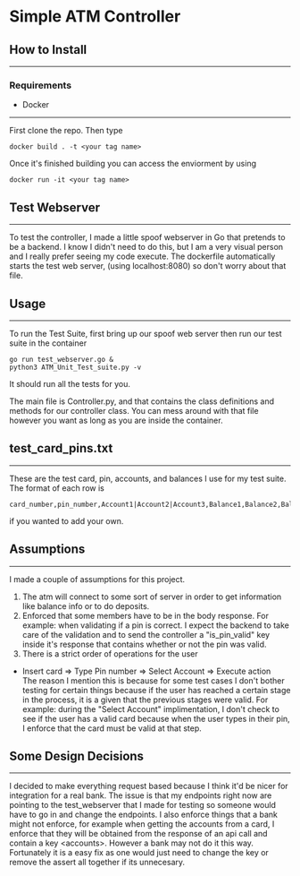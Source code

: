 # Simple ATM Controller

## How to Install
------------------
### Requirements 
- Docker 
------
First clone the repo. Then type
```
docker build . -t <your tag name> 
```
Once it's finished building you can access the enviorment by using

```
docker run -it <your tag name> 
```

## Test Webserver 
----
To test the controller, I made a little spoof webserver in Go that pretends to be a backend. I know I didn't need to do this, but I am a very visual person and I really prefer seeing my code execute. The dockerfile automatically starts the test web server, (using localhost:8080) so don't worry about that file.

## Usage 
------
To run the Test Suite, first bring up our spoof web server then run our test suite in the container
```
go run test_webserver.go &
python3 ATM_Unit_Test_suite.py -v
```
It should run all the tests for you.

The main file is Controller.py, and that contains the class definitions and methods for our controller class. You can mess around with that file however you want as long as you are inside the container.

## test_card_pins.txt
---
These are the test card, pin, accounts, and balances I use for my test suite. The format of each row is
```
card_number,pin_number,Account1|Account2|Account3,Balance1,Balance2,Balance3
```
if you wanted to add your own. 

## Assumptions
----
I made a couple of assumptions for this project. 

1) The atm will connect to some sort of server in order to get information like balance info or to do deposits. 
2) Enforced that some members have to be in the body response. For example: when validating if a pin is correct. I expect the backend to take care of the validation and to send the controller a "is_pin_valid" key inside it's response that contains whether or not the pin was valid. 
3) There is a strict order of operations for the user 
- Insert card => Type Pin number => Select Account => Execute action <br> The reason I mention this is because for some test cases I don't bother testing for certain things because if the user has reached a certain stage in the process, it is a given that the previous stages were valid. For example: during the "Select Account" implimentation, I don't check to see if the user has a valid card because when the user types in their pin, I enforce that the card must be valid at that step. 
## Some Design Decisions 
---
I decided to make everything request based because I think it'd be nicer for integration for a real bank. The issue is that my endpoints right now are pointing to the test_webserver that I made for testing so someone would have to go in and change the endpoints. I also enforce things that a bank might not enforce, for example when getting the accounts from a card, I enforce that they will be obtained from the response of an api call and contain a key \<accounts\>. However a bank may not do it this way. Fortunately it is a easy fix as one would just need to change the key or remove the assert all together if its unnecesary. 

